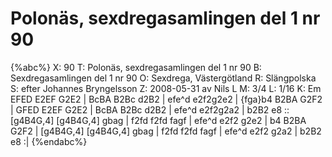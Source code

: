 # Polonäs, sexdregasamlingen del 1 nr 90

{%abc%}
X: 90
T: Polonäs, sexdregasamlingen del 1 nr 90
B: Sexdregasamlingen del 1 nr 90
O: Sexdrega, Västergötland
R: Slängpolska
S: efter Johannes Bryngelsson
Z: 2008-05-31 av Nils L
M: 3/4
L: 1/16
K: Em
EFED E2EF G2E2 | BcBA B2Bc d2B2 | efe^d e2f2g2e2 | {fga}b4 B2BA G2F2 |
GFED E2EF G2E2 | BcBA B2Bc d2B2 | efe^d e2f2g2a2 | b2B2 e8 ::
[g4B4G,4] [g4B4G,4] gbag | f2fd f2fd fagf | efe^d e2f2 g2e2 | b4 B2BA G2F2 |
[g4B4G,4] [g4B4G,4] gbag | f2fd f2fd fagf | efe^d e2f2 g2a2 | b2B2 e8 :|
{%endabc%}

